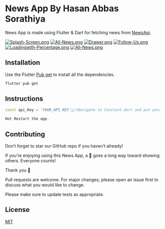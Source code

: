 # News App By Hasan Abbas Sorathiya

News App is made using Flutter & Dart for fetching news from [NewsApi](https://newsapi.org/).

[![Splash-Screen.png](https://i.postimg.cc/nrQN99J9/Splash-Screen.png)](https://postimg.cc/XB4sTJXn)
[![All-News.png](https://i.postimg.cc/N0p33wDF/All-News.png)](https://postimg.cc/R3Jptyjx)
[![Drawer.png](https://i.postimg.cc/mDkvR6pw/Drawer.png)](https://postimg.cc/ZBk7xjSB)
[![Follow-Us.png](https://i.postimg.cc/yW4tm61Q/Follow-Us.png)](https://postimg.cc/SYdgqhzC)
[![Loadingwith-Percentage.png](https://i.postimg.cc/Px7BqzBk/Loadingwith-Percentage.png)](https://postimg.cc/R6cPsfSP)
[![All-News.png](https://i.postimg.cc/N0p33wDF/All-News.png)](https://postimg.cc/R3Jptyjx)

## Installation

Use the Flutter [Pub get]() to install all the dependencies.

```bash
flutter pub get
```

## Instructions

```dart
const api_Key = 'YOUR_API_KEY';//Navigate to Constant.dart and put your API key from (https://www.newsapi.org/).

Hot Restart the app.

```

## Contributing

Don’t forget to star our GitHub repo if you haven’t already!

If you’re enjoying using this News App, a 🌟 goes a long way toward showing others. 
Everyone counts!

Thank you 🙏

Pull requests are welcome. For major changes, please open an issue first to discuss what you would like to change.

Please make sure to update tests as appropriate.

## License
[MIT](https://choosealicense.com/licenses/mit/)
